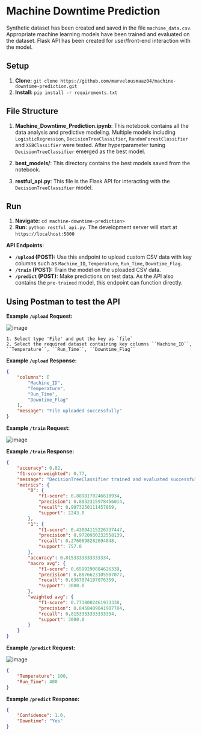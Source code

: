 # Machine Downtime Prediction
Synthetic dataset has been created and saved in the file `machine_data.csv`.
Appropriate machine learning models have been trained and evaluated on the dataset.
Flask API has been created for user/front-end interaction with the model.

## Setup

1. **Clone:** `git clone https://github.com/marvelousmaaz04/machine-downtime-prediction.git`
2. **Install:** `pip install -r requirements.txt`

## File Structure

1. **Machine_Downtime_Prediction.ipynb**: This notebook contains all the data analysis and predictive modeling. Multiple models including `LogisticRegression`, `DecisionTreeClassifier`, `RandomForestClassifier` and `XGBClassifier` were tested. After hyperparameter tuning `DecisionTreeClassifier` emerged as the best model.

2. **best_models/**: This directory contains the best models saved from the notebook.

3. **restful_api.py**: This file is the Flask API for interacting with the `DecisionTreeClassifier` model.

## Run

1. **Navigate:** `cd machine-downtime-prediction>`
2. **Run:** `python restful_api.py`. The development server will start at `https://localhost:5000`

**API Endpoints:**

* **`/upload` (POST):** Use this endpoint to upload custom CSV data with key columns such as `Machine_ID`, `Temperature`, `Run_Time`, `Downtime_Flag`.
* **`/train` (POST):** Train the model on the uploaded CSV data.
* **`/predict` (POST):** Make predictions on test data. As the API also contains the `pre-trained` model, this endpoint can function directly.

## Using Postman to test the API

**Example `/upload` Request:**

![image](https://github.com/user-attachments/assets/67a7db0e-d702-4535-bc9b-24d6510b3e5c)


```form-data
1. Select type 'File' and put the key as `file`
2. Select the required dataset containing key columns ``Machine_ID``, ``Temperature``, ``Run_Time``, ``Downtime_Flag``
```

**Example `/upload` Response:**
```json
{
    "columns": [
        "Machine_ID",
        "Temperature",
        "Run_Time",
        "Downtime_Flag"
    ],
    "message": "File uploaded successfully"
}
```

**Example `/train` Request:**

![image](https://github.com/user-attachments/assets/aee31cac-ff7d-48e9-8fe1-99695453ea3f)

**Example `/train` Response:**

```json
{
    "accuracy": 0.82,
    "f1-score-weighted": 0.77,
    "message": "DecisionTreeClassifier trained and evaluated successfully",
    "metrics": {
        "0": {
            "f1-score": 0.8898170246618934,
            "precision": 0.8032315978456014,
            "recall": 0.9973250111457869,
            "support": 2243.0
        },
        "1": {
            "f1-score": 0.43004115226337447,
            "precision": 0.9720930232558139,
            "recall": 0.2760898282694848,
            "support": 757.0
        },
        "accuracy": 0.8153333333333334,
        "macro avg": {
            "f1-score": 0.6599290884626339,
            "precision": 0.8876623105507077,
            "recall": 0.6367074197076359,
            "support": 3000.0
        },
        "weighted avg": {
            "f1-score": 0.7738002461933338,
            "precision": 0.8458409641907784,
            "recall": 0.8153333333333334,
            "support": 3000.0
        }
    }
}
```

**Example `/predict` Request:**

![image](https://github.com/user-attachments/assets/94059bc7-d6c4-43bf-8564-8b6bc727e8ce)

```json
{
    "Temperature": 100, 
    "Run_Time": 400
}
```

**Example `/predict` Response:**
```json
{
    "Confidence": 1.0,
    "Downtime": "Yes"
}
```
